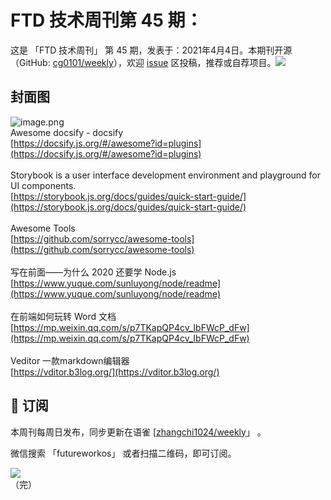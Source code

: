 # FTD 技术周刊第 45 期：
这是 「FTD 技术周刊」 第 45 期，发表于：2021年4月4日。本期刊开源（GitHub: [cg0101/weekly](https://github.com/cg0101/weekly)），欢迎 [issue](https://github.com/cg0101/weekly/issues) 区投稿，推荐或自荐项目。![](https://visitor-badge.glitch.me/badge?page_id=cg0101.weekly) <a href="https://www.linkedin.com/in/%E9%A9%B0-%E5%BC%A0-60669710a/">
        </a>
## 封面图


![image.png](https://cdn.nlark.com/yuque/0/2020/png/132503/1605581147802-84ee4c7e-ea28-47d5-b379-a1c46c2bc96a.png#height=1080&id=AVWO3&margin=%5Bobject%20Object%5D&name=image.png&originHeight=1080&originWidth=1080&originalType=binary&size=1996959&status=done&style=none&width=1080)<br />Awesome docsify - docsify<br />[https://docsify.js.org/#/awesome?id=plugins](https://docsify.js.org/#/awesome?id=plugins)<br />
<br />Storybook is a user interface development environment and playground for UI components.<br />[https://storybook.js.org/docs/guides/quick-start-guide/](https://storybook.js.org/docs/guides/quick-start-guide/)<br />
<br />Awesome Tools<br />[https://github.com/sorrycc/awesome-tools](https://github.com/sorrycc/awesome-tools)<br />
<br />写在前面——为什么 2020 还要学 Node.js<br />[https://www.yuque.com/sunluyong/node/readme](https://www.yuque.com/sunluyong/node/readme)<br />
<br />在前端如何玩转 Word 文档<br />[https://mp.weixin.qq.com/s/p7TKapQP4cv_IbFWcP_dFw](https://mp.weixin.qq.com/s/p7TKapQP4cv_IbFWcP_dFw)<br />
<br />Veditor 一款markdown编辑器<br />[https://vditor.b3log.org/](https://vditor.b3log.org/)



## 📅 订阅
本周刊每周日发布，同步更新在语雀 [[zhangchi1024/weekly](https://www.yuque.com/zhangchi1024/weekly)」 。


微信搜索 「futureworkos」 或者扫描二维码，即可订阅。
<div align="left"> <img src="https://cdn.nlark.com/yuque/0/2021/jpeg/132503/1640750963398-e8538e9e-6b96-46f7-abff-c93b56bdd377.jpeg?x-oss-process=image%2Fwatermark%2Ctype_d3F5LW1pY3JvaGVp%2Csize_36%2Ctext_5byg6amw%2Ccolor_FFFFFF%2Cshadow_50%2Ct_80%2Cg_se%2Cx_10%2Cy_10%2Fresize%2Cw_426%2Climit_0" ></div>
    （完）